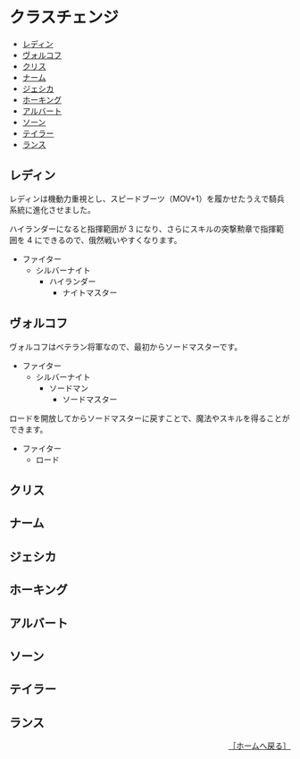 # クラスチェンジ

- [レディン](#レディン)
- [ヴォルコフ](#ヴォルコフ)
- [クリス](#クリス)
- [ナーム](#ナーム)
- [ジェシカ](#ジェシカ)
- [ホーキング](#ホーキング)
- [アルバート](#アルバート)
- [ソーン](#ソーン)
- [テイラー](#テイラー)
- [ランス](#ランス)

## レディン

レディンは機動力重視とし、スピードブーツ（MOV+1）を履かせたうえで騎兵系統に進化させました。

ハイランダーになると指揮範囲が 3 になり、さらにスキルの突撃勲章で指揮範囲を 4 にできるので、俄然戦いやすくなります。

- ファイター
    - シルバーナイト
        - ハイランダー
            - ナイトマスター

## ヴォルコフ

ヴォルコフはベテラン将軍なので、最初からソードマスターです。

- ファイター
    - シルバーナイト
        - ソードマン
            - ソードマスター

ロードを開放してからソードマスターに戻すことで、魔法やスキルを得ることができます。

- ファイター
    - ロード

## クリス

## ナーム

## ジェシカ

## ホーキング

## アルバート

## ソーン

## テイラー

## ランス







<div align="right">
  <a href="../README.md">［ホームへ戻る］</a>
</div>
